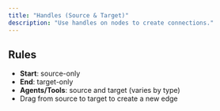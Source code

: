 ```yaml
---
title: "Handles (Source & Target)"
description: "Use handles on nodes to create connections."
---
```


## Rules

- **Start**: source-only
- **End**: target-only
- **Agents/Tools**: source and target (varies by type)
- Drag from source to target to create a new edge

